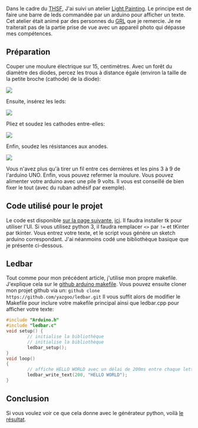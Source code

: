 Dans le cadre du [THSF](https://github.com/tetalab/thsf-2013),
J'ai suivi un atelier [Light Painting](http://en.wikipedia.org/wiki/Light_painting).
Le principe est de faire une barre de leds commandée par un arduino pour afficher un texte.
Cet atelier était animé par des personnes du [GRL](http://www.graffitiresearchlab.fr/) que je remercie.
Je ne traiterait pas de la partie prise de vue avec un
appareil photo qui dépasse mes compétences.

Préparation
-----------

Couper une moulure électrique sur 15, centimètres.
Avec un forêt du diamètre des diodes, percez les trous à distance égale
(environ la taille de la petite broche (cathode) de la diode):

![](https://raw.github.com/yazgoo/ledbar/master/ledbar_holes.png)

Ensuite, insérez les leds:

![](https://raw.github.com/yazgoo/ledbar/master/ledbar_one_led.png)

Pliez et soudez les cathodes entre-elles:

![](https://raw.github.com/yazgoo/ledbar/master/ledbar_leds_linked.png)

Enfin, soudez les résistances aux anodes.

![](https://raw.github.com/yazgoo/ledbar/master/ledbar_finished.png)

Vous n'avez plus qu'à tirer un fil entre ces dernières et les pins 3 à 9
de l'arduino UNO.
Enfin, vous pouvez refermer la moulure.
Vous pouvez alimenter votre arduino avec une pile 9 volts.
Il vous est conseillé de bien fixer le tout (avec du ruban adhésif par exemple).

Code utilisé pour le projet
---------------------------

Le code est disponible [sur la page suivante](http://www.graffitiresearchlab.fr/?portfolio=near-tag-quality),
[ici](http://graffitiresearchlab.fr/download/NTQ_Software_v1.0.zip).
Il faudra installer tk pour utiliser l'UI.
Si vous utilisez python 3, il faudra remplacer ``<>`` par ``!=`` et tKinter par tkinter.
Vous entrez votre texte, et le script vous génère un sketch arduino correspondant.
J'ai néanmoins codé une bibliothèque basique que je présente ci-dessous.

Ledbar
------

Tout comme pour mon précédent article, j'utilise mon propre makefile.
J'explique cela sur le [github arduino makefile](https://github.com/yazgoo/arduino-makefile).
Vous pouvez ensuite cloner mon projet github via un:
``github clone https://github.com/yazgoo/ledbar.git``
Il vous suffit alors de modifier le Makefile pour
inclure votre makefile principal ainsi que ledbar.cpp pour afficher votre texte:

```C++
#include "Arduino.h"
#include "ledbar.c"
void setup() {
        // initialise la bibliothèque
        // initialise la bibliothèque
        ledbar_setup();
}
void loop()
{
        // affiche HELLO WORLD avec un délai de 200ms entre chaque lettre.
        ledbar_write_text(200, "HELLO WORLD");
}
```

Conclusion
----------

Si vous voulez voir ce que cela donne avec le générateur python,
voilà [le résultat](http://www.flickr.com/photos/grlfr/8814833084/in/photostream/lightbox/).

